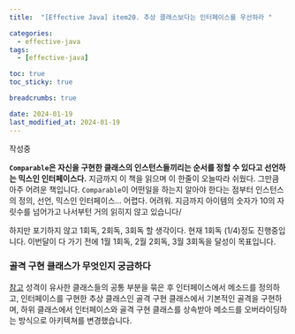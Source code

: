 ```yaml
---
title:  "[Effective Java] item20. 추상 클래스보다는 인터페이스를 우선하라 "

categories:
  - effective-java
tags:
  - [effective-java]

toc: true
toc_sticky: true

breadcrumbs: true

date: 2024-01-19
last_modified_at: 2024-01-19
---
```


작성중

**`Comparable`은 자신을 구현한 클래스의 인스턴스들끼리는 순서를 정할 수 있다고 선언하는 믹스인 인터페이스다.**
지금까지 이 책을 읽으며 이 한줄이 오늘따라 쉬웠다.
그만큼 아주 어려운 책입니다.
`Comparable`이 어떤일을 하는지 알아야 한다는 점부터 인스턴스의 정의, 선언, 믹스인 인터페이스...
어렵다. 어려워. 
지금까지 아이템의 숫자가 10의 자릿수를 넘어가고 나서부턴 거의 읽히지 않고 있습니다/

하지만 포기하지 않고 1회독, 2회독, 3회독 할 생각이다.
현재 1회독 (1/4)정도 진행중입니다.
이번달이 다 가기 전에 1월 1회독, 2월 2회독, 3월 3회독을 달성이 목표입니다.

### 골격 구현 클래스가 무엇인지 궁금하다
[참고](https://velog.io/@gale4739/Spring-Boot-Interface-%EA%B3%A8%EA%B2%A9-%EA%B5%AC%ED%98%84-%ED%81%B4%EB%9E%98%EC%8A%A4-%ED%81%B4%EB%9E%98%EC%8A%A4-%EA%B5%AC%EC%A1%B0-%EB%B3%80%EA%B2%BDFeat.-Composition)
성격이 유사한 클래스들의 공통 부분을 묶은 후 인터페이스에서 메소드를 정의하고, 
인터페이스를 구현한 추상 클래스인 골격 구현 클래스에서 기본적인 골격을 구현하며, 
하위 클래스에서 인터페이스와 골격 구현 클래스를 상속받아 메소드를 오버라이딩하는 방식으로 아키텍쳐를 변경했습니다. 
